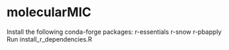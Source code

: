 # molecularMIC
Install the following conda-forge packages: 
r-essentials
r-snow
r-pbapply
Run install_r_dependencies.R